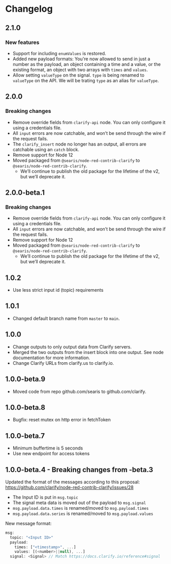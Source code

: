 # Changelog

## 2.1.0

### New features

- Support for including `enumValues` is restored.
- Added new payload formats: You're now allowed to send in just a number as the payload, an object containing a time and a value, or the existing format, an object with two arrays with `times` and `values`.
- Allow setting `valueType` on the signal. `type` is being renamed to `valueType` on the API. We will be trating `type` as an alias for `valueType`.

## 2.0.0

### Breaking changes

- Remove override fields from `clarify-api` node. You can only configure it using a credentials file.
- All `input` errors are now catchable, and won’t be send through the wire if the request fails.
- The `clarify_insert` node no longer has an output, all errors are catchable using an `catch` block.
- Remove support for Node 12
- Moved packaged from `@searis/node-red-contrib-clarify` to `@searis/node-red-contrib-clarify`.
  - We’ll continue to publish the old package for the lifetime of the v2, but we’ll deprecate it.

## 2.0.0-beta.1

### Breaking changes

- Remove override fields from `clarify-api` node. You can only configure it using a credentials file.
- All `input` errors are now catchable, and won’t be send through the wire if the request fails.
- Remove support for Node 12
- Moved packaged from `@searis/node-red-contrib-clarify` to `@searis/node-red-contrib-clarify`.
  - We’ll continue to publish the old package for the lifetime of the v2, but we’ll deprecate it.

## 1.0.2

- Use less strict input id (topic) requirements

## 1.0.1

- Changed default branch name from `master` to `main`.

## 1.0.0

- Change outputs to only output data from Clarify servers.
- Merged the two outputs from the insert block into one output. See node documentation for more information.
- Change Clarify URLs from clarify.us to clarify.io.

## 1.0.0-beta.9

- Moved code from repo github.com/searis to github.com/clarify.

## 1.0.0-beta.8

- Bugfix: reset mutex on http error in fetchToken

## 1.0.0-beta.7

- Minimum buffertime is 5 seconds
- Use new endpoint for access tokens

## 1.0.0-beta.4 - Breaking changes from -beta.3

Updated the format of the messages according to this proposal: https://github.com/clarify/node-red-contrib-clarify/issues/28

- The Input ID is put in `msg.topic`
- The signal meta data is moved out of the payload to `msg.signal`
- `msg.payload.data.times` is renamed/moved to `msg.payload.times`
- `msg.payload.data.series` is renamed/moved to `msg.payload.values`

New message format:

```js
msg:
  topic: "<Input ID>"
  payload:
    times: ["<timestamp>", ...]
    values: [(<number>||null), ...]
  signal: <Signal> // Match https://docs.clarify.io/reference#signal
```
